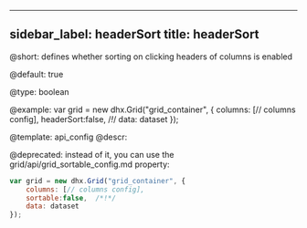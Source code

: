 
---
sidebar_label: headerSort
title: headerSort
---          

@short: 
defines whether sorting on clicking headers of columns is enabled


@default:
true


@type: boolean

@example: 
var grid = new dhx.Grid("grid_container", {
	columns: [// columns config],
	headerSort:false,  /*!*/
	data: dataset
});


@template:	api_config
@descr: 


@deprecated: instead of it, you can use the grid/api/grid_sortable_config.md property:

~~~js
var grid = new dhx.Grid("grid_container", {
	columns: [// columns config],
	sortable:false,  /*!*/
	data: dataset
});
~~~
